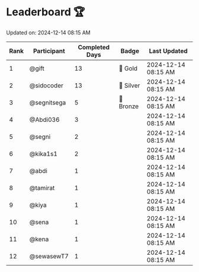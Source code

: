 # Leaderboard 🏆

Updated on: 2024-12-14 08:15 AM

| Rank | Participant       | Completed Days | Badge      | Last Updated         |
|------|-------------------|----------------|------------|----------------------|
| 1    | @gift             | 13             | 🏅 Gold     | 2024-12-14 08:15 AM |
| 2    | @sidocoder        | 13             | 🥈 Silver   | 2024-12-14 08:15 AM |
| 3    | @segnitsega       | 5              | 🥉 Bronze   | 2024-12-14 08:15 AM |
| 4    | @Abdi036          | 3              |            | 2024-12-14 08:15 AM |
| 5    | @segni            | 2              |            | 2024-12-14 08:15 AM |
| 6    | @kika1s1          | 2              |            | 2024-12-14 08:15 AM |
| 7    | @abdi             | 1              |            | 2024-12-14 08:15 AM |
| 8    | @tamirat          | 1              |            | 2024-12-14 08:15 AM |
| 9    | @kiya             | 1              |            | 2024-12-14 08:15 AM |
| 10   | @sena             | 1              |            | 2024-12-14 08:15 AM |
| 11   | @kena             | 1              |            | 2024-12-14 08:15 AM |
| 12   | @sewasewT7        | 1              |            | 2024-12-14 08:15 AM |
